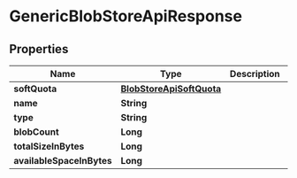 # GenericBlobStoreApiResponse

## Properties
Name | Type | Description | Notes
------------ | ------------- | ------------- | -------------
**softQuota** | [**BlobStoreApiSoftQuota**](BlobStoreApiSoftQuota.md) |  |  [optional]
**name** | **String** |  |  [optional]
**type** | **String** |  |  [optional]
**blobCount** | **Long** |  |  [optional]
**totalSizeInBytes** | **Long** |  |  [optional]
**availableSpaceInBytes** | **Long** |  |  [optional]

